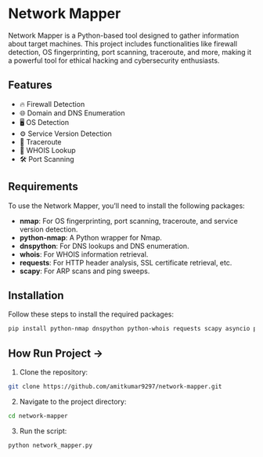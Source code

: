 # Network Mapper  

Network Mapper is a Python-based tool designed to gather information about target machines. This project includes functionalities like firewall detection, OS fingerprinting, port scanning, traceroute, and more, making it a powerful tool for ethical hacking and cybersecurity enthusiasts.  

## Features  
- 🔥 Firewall Detection  
- 🌐 Domain and DNS Enumeration  
- 🖥️ OS Detection  
- ⚙️ Service Version Detection  
- 🚦 Traceroute  
- 🔎 WHOIS Lookup  
- 🛠️ Port Scanning  

## Requirements  
To use the Network Mapper, you’ll need to install the following packages:  
- **nmap**: For OS fingerprinting, port scanning, traceroute, and service version detection.  
- **python-nmap**: A Python wrapper for Nmap.  
- **dnspython**: For DNS lookups and DNS enumeration.  
- **whois**: For WHOIS information retrieval.  
- **requests**: For HTTP header analysis, SSL certificate retrieval, etc.  
- **scapy**: For ARP scans and ping sweeps.  

## Installation  
Follow these steps to install the required packages:  

```bash
pip install python-nmap dnspython python-whois requests scapy asyncio pyopenssl

```
## How Run Project ->

1. Clone the repository:
```bash
git clone https://github.com/amitkumar9297/network-mapper.git
```

2. Navigate to the project directory:
```bash
cd network-mapper
```

3. Run the script:
```bash
python network_mapper.py
```
